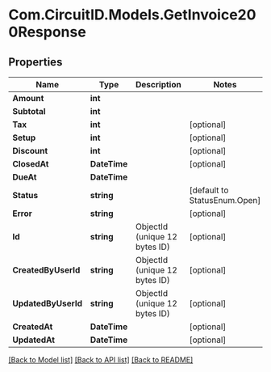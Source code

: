 
# Com.CircuitID.Models.GetInvoice200Response

## Properties

Name | Type | Description | Notes
------------ | ------------- | ------------- | -------------
**Amount** | **int** |  | 
**Subtotal** | **int** |  | 
**Tax** | **int** |  | [optional] 
**Setup** | **int** |  | [optional] 
**Discount** | **int** |  | [optional] 
**ClosedAt** | **DateTime** |  | [optional] 
**DueAt** | **DateTime** |  | 
**Status** | **string** |  | [default to StatusEnum.Open]
**Error** | **string** |  | [optional] 
**Id** | **string** | ObjectId (unique 12 bytes ID) | [optional] 
**CreatedByUserId** | **string** | ObjectId (unique 12 bytes ID) | [optional] 
**UpdatedByUserId** | **string** | ObjectId (unique 12 bytes ID) | [optional] 
**CreatedAt** | **DateTime** |  | [optional] 
**UpdatedAt** | **DateTime** |  | [optional] 

[[Back to Model list]](../README.md#documentation-for-models)
[[Back to API list]](../README.md#documentation-for-api-endpoints)
[[Back to README]](../README.md)

